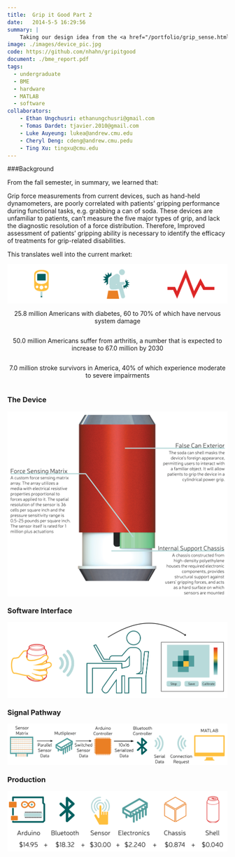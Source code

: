 ```yaml
---
title:  Grip it Good Part 2
date:   2014-5-5 16:29:56
summary: |
    Taking our design idea from the <a href="/portfolio/grip_sense.html">fall</a>, we decided to go through with building one of the impliments: a force sensing can. Over the course of the semester, we prototyped and built a soda-can like prototype, using the actual outside of a soda-can, fitted with an internal chassis. The final version of our can is battery powered with a bluetooth module for communication back to a MATLAB program that reports the results. 
image: ./images/device_pic.jpg
code: https://github.com/nhahn/gripitgood
document: ./bme_report.pdf
tags:
  - undergraduate
  - BME
  - hardware
  - MATLAB
  - software
collaborators:
    - Ethan Ungchusri: ethanungchusri@gmail.com
    - Tomas Dardet: tjavier.2010@gmail.com
    - Luke Auyeung: lukea@andrew.cmu.edu
    - Cheryl Deng: cdeng@andrew.cmu.pedu
    - Ting Xu: tingxu@cmu.edu
---
```


###Background

From the fall semester, in summary, we learned that:

Grip force measurements from current devices, such as hand-held dynamometers, are poorly correlated with patients’ gripping performance during functional tasks, e.g. grabbing a can of soda. These devices are unfamiliar to patients, can’t measure the five major types of grip, and lack the diagnostic resolution of a force distribution. Therefore, Improved assessment of patients’ gripping ability is necessary to identify the efficacy of treatments for grip-related disabilities.

This translates well into the current market:
<div class="row">
    <div class="small-12 columns">
        <img src="./images/market.png">
    </div>
</div>
<div class="row">
    <div class="small-4 columns">
        <p style="text-align: center;">25.8 million Americans with diabetes, 60 to 70% of which have nervous system damage</p>
    </div>
    <div class="small-4 columns">
        <p style="text-align: center;">50.0 million Americans suffer from arthritis, a number that is expected to increase to 67.0 million by 2030</p>
    </div>
    <div class="small-4 columns">
        <p style="text-align: center;">7.0 million stroke survivors in America, 40% of which experience moderate to severe impairments</p>
    </div>
</div>

<a name="device"></a>
<h3 data-magellan-destination="device">The Device</h3>

<div class="row">
    <div class="large-6 columns">
        <img src="./images/device.png">
    </div>
    <div class="large-6 columns">
    </div>
</div>

<a name="software"></a>
<h3 data-magellan-destination="software">Software Interface</h3>

<div class="row">
    <div class="small-12 columns">
        <img src="./images/clinician.png">
    </div>
</div>

<a name="signal"></a>
<h3 data-magellan-destination="signal">Signal Pathway</h3>

<div class="row">
    <div class="small-12 columns">
        <img src="./images/signal.png">
    </div>
</div>

<a name="production"></a>
<h3 data-magellan-destination="production">Production</h3>


<div class="row">
    <div class="small-12 medium-6 columns">
        <img src="./images/production.png">
    </div>
</div>